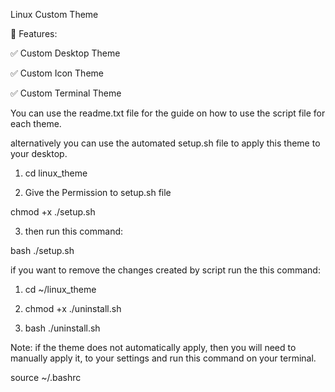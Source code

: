 Linux Custom Theme

📎 Features:

✅ Custom Desktop Theme

✅ Custom Icon Theme

✅ Custom Terminal Theme



You can use the readme.txt file for the guide on how to use the script file for each theme.

alternatively you can use the automated setup.sh file to apply this theme to your desktop.


1. cd linux_theme

2. Give the Permission to setup.sh file

chmod +x ./setup.sh

3. then run this command:

bash ./setup.sh

if you want to remove the changes created by script 
run the this command:

1. cd ~/linux_theme

2. chmod +x ./uninstall.sh

3. bash ./uninstall.sh

Note:
if the theme does not automatically apply, then you will need to manually apply it, to your settings and run this command on your terminal.

source ~/.bashrc





